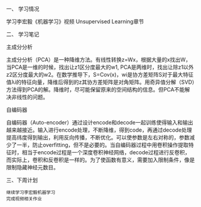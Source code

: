 一、	学习情况

学习李宏毅《机器学习》视频
Unsupervised Learning章节

二、	学习笔记

主成分分析

主成分分析（PCA）是一种降维方法。有线性转换z=Wx，根据大量的x找出W，当PCA是一维的时候，找出让z1区分度最大的w1, PCA是两维时，找出让除z1以外z2区分度最大的w2。在数学推导下，S=Cov(x)，wi是协方差矩阵S对于最大特征值λi的特征向量，降维后得到的z其协方差矩阵是对角矩阵。用奇异值分解（SVD）方法得到PCA的解。降维时，尽可能保留原来的空间结构的信息。但PCA不能解决非线性的问题。

自编码器

自编码器（Auto-encoder）通过设计encode和decode一起训练使得输入和输出越来越接近。输入进行encode处理，不断降维，得到code，再通过decode处理提高纬度得到输出，利用反向传播，不断优化。可以使参数是左右对称的，参数减少了一半，防止overfitting，但不是必要的。当自编码器过程中用卷积操作提取特征时，相当于encode过程是一个深度卷积神经网络，decode过程进行反卷积，而实际上，卷积和反卷积是一样的。为了使函数有意义，需要加入限制条件，像是限制隐藏神经元数目。

三、下周计划

	继续学习李宏毅机器学习
	完成视频相关作业
